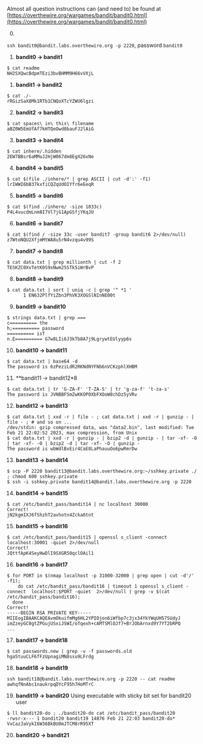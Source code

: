 Almost all question instructions can (and need to) be found at [https://overthewire.org/wargames/bandit/bandit0.html](https://overthewire.org/wargames/bandit/bandit0.html)

0. 
`ssh bandit0@bandit.labs.overthewire.org -p 2220`, password `bandit0`
1. **bandit0 -> bandit1**
```
$ cat readme
NH2SXQwcBdpmTEzi3bvBHMM9H66vVXjL
```
1. **bandit1 -> bandit2**
```
$ cat ./-
rRGizSaX8Mk1RTb1CNQoXTcYZWU6lgzi
```
2. **bandit2 -> bandit3**
```
$ cat spaces\ in\ this\ filename
aBZ0W5EmUfAf7kHTQeOwd8bauFJ2lAiG
```
3. **bandit3 -> bandit4**
```
$ cat inhere/.hidden
2EW7BBsr6aMMoJ2HjW067dm8EgX26xNe
```
4. **bandit4 -> bandit5**
```
$ cat $(file ./inhere/* | grep ASCII | cut -d':' -f1)
lrIWWI6bB37kxfiCQZqUdOIYfr6eEeqR
```
5. **bandit5 -> bandit6**
```
$ cat $(find ./inhere/ -size 1033c)
P4L4vucdmLnm8I7Vl7jG1ApGSfjYKqJU
```
6. **bandit6 -> bandit7**
```
$ cat $(find / -size 33c -user bandit7 -group bandit6 2>/dev/null)
z7WtoNQU2XfjmMtWA8u5rN4vzqu4v99S
```
7. **bandit7 -> bandit8**
```
$ cat data.txt | grep millionth | cut -f 2
TESKZC0XvTetK0S9xNwm25STk5iWrBvP
```
8. **bandit8 -> bandit9**
```
$ cat data.txt | sort | uniq -c | grep '^ *1 '
      1 EN632PlfYiZbn3PhVK3XOGSlNInNE00t
```
9. **bandit9 -> bandit10**
```
$ strings data.txt | grep ===
c========== the
h;========== password
========== isT
n.E========== G7w8LIi6J3kTb8A7j9LgrywtEUlyyp6s
```
10. **bandit10 -> bandit11**
```
$ cat data.txt | base64 -d
The password is 6zPeziLdR2RKNdNYFNb6nVCKzphlXHBM
```
11. **bandit11 -> bandit12*8
```
$ cat data.txt | tr 'G-ZA-F' 'T-ZA-S' | tr 'g-za-f' 't-za-s'
The password is JVNBBFSmZwKKOP0XbFXOoW8chDz5yVRv
```
12. **bandit12 -> bandit13**
```
$ cat data.txt | xxd -r | file - ; cat data.txt | xxd -r | gunzip - | file - ; # and so on ...
/dev/stdin: gzip compressed data, was "data2.bin", last modified: Tue Feb 21 22:02:52 2023, max compression, from Unix
$ cat data.txt | xxd -r | gunzip - | bzip2 -d | gunzip - | tar -xf- -O | tar -xf- -O | bzip2 -d | tar -xf- -O | gunzip -
The password is wbWdlBxEir4CaE8LaPhauuOo6pwRmrDw
```
13. **bandit13 -> bandit14**
```
$ scp -P 2220 bandit13@bandit.labs.overthewire.org:~/sshkey.private ./ ; chmod 600 sshkey.private
$ ssh -i sshkey.private bandit14@bandit.labs.overthewire.org -p 2220
```
14. **bandit14 -> bandit15**
```
$ cat /etc/bandit_pass/bandit14 | nc localhost 30000
Correct!
jN2kgmIXJ6fShzhT2avhotn4Zcka6tnt
```
15. **bandit15 -> bandit16**
```
$ cat /etc/bandit_pass/bandit15 | openssl s_client -connect  localhost:30001 -quiet 2>/dev/null
Correct!
JQttfApK4SeyHwDlI9SXGR50qclOAil1
```
16. **bandit16 -> bandit17**
```
$ for PORT in $(nmap localhost -p 31000-32000 | grep open | cut -d'/' -f1); 
    do cat /etc/bandit_pass/bandit16 | timeout 1 openssl s_client -connect  localhost:$PORT -quiet  2>/dev/null | grep -v $(cat /etc/bandit_pass/bandit16); 
  done
Correct!
-----BEGIN RSA PRIVATE KEY-----
MIIEogIBAAKCAQEAvmOkuifmMg6HL2YPIOjon6iWfbp7c3jx34YkYWqUH57SUdyJ
imZzeyGC0gtZPGujUSxiJSWI/oTqexh+cAMTSMlOJf7+BrJObArnxd9Y7YT2bRPQ
...
```
17. **bandit17 -> bandit18**
```
$ cat passwords.new | grep -v -f passwords.old
hga5tuuCLF6fFzUpnagiMN8ssu9LFrdg    
```
18. **bandit18 -> bandit19**
```
ssh bandit18@bandit.labs.overthewire.org -p 2220 -- cat readme
awhqfNnAbc1naukrpqDYcF95h7HoMTrC
```
19. **bandit19 -> bandit20** Using executable with sticky bit set for bandit20 user 
```
$ ll bandit20-do ; ./bandit20-do cat /etc/bandit_pass/bandit20
-rwsr-x--- 1 bandit20 bandit19 14876 Feb 21 22:03 bandit20-do*
VxCazJaVykI6W36BkBU0mJTCM8rR95XT
```
20. **bandit20 -> bandit21**
